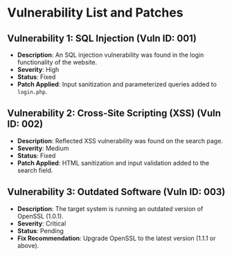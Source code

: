 # Vulnerability List and Patches

## Vulnerability 1: SQL Injection (Vuln ID: 001)
- **Description**: An SQL injection vulnerability was found in the login functionality of the website.
- **Severity**: High
- **Status**: Fixed
- **Patch Applied**: Input sanitization and parameterized queries added to `login.php`.

## Vulnerability 2: Cross-Site Scripting (XSS) (Vuln ID: 002)
- **Description**: Reflected XSS vulnerability was found on the search page.
- **Severity**: Medium
- **Status**: Fixed
- **Patch Applied**: HTML sanitization and input validation added to the search field.

## Vulnerability 3: Outdated Software (Vuln ID: 003)
- **Description**: The target system is running an outdated version of OpenSSL (1.0.1).
- **Severity**: Critical
- **Status**: Pending
- **Fix Recommendation**: Upgrade OpenSSL to the latest version (1.1.1 or above).
